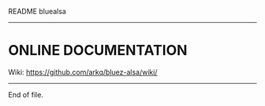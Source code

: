 README bluealsa

---


ONLINE DOCUMENTATION
====================

Wiki: https://github.com/arkq/bluez-alsa/wiki/


---

End of file.
